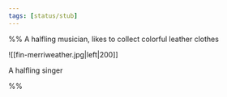 ```yaml
---
tags: [status/stub]
---
```


%% A halfling musician, likes to collect colorful leather clothes

![[fin-merriweather.jpg|left|200]]

A halfling singer

%%